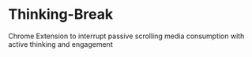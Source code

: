 # Thinking-Break
 Chrome Extension to interrupt passive scrolling media consumption with active thinking and engagement
